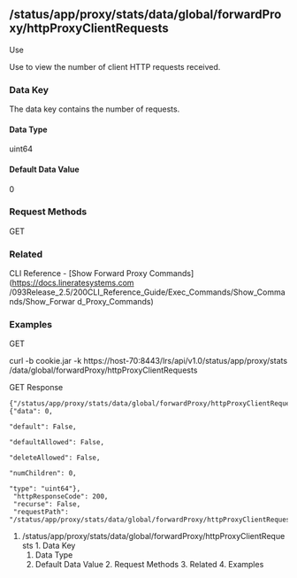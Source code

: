 ## /status/app/proxy/stats/data/global/forwardProxy/httpProxyClientRequests

Use

Use to view the number of client HTTP requests received.

### Data Key

The data key contains the number of requests.

#### Data Type

uint64

#### Default Data Value

0

### Request Methods

GET

### Related

CLI Reference - [Show Forward Proxy Commands](https://docs.lineratesystems.com
/093Release_2.5/200CLI_Reference_Guide/Exec_Commands/Show_Commands/Show_Forwar
d_Proxy_Commands)

### Examples

GET

curl -b cookie.jar -k https://host-70:8443/lrs/api/v1.0/status/app/proxy/stats
/data/global/forwardProxy/httpProxyClientRequests

GET Response

    
    {"/status/app/proxy/stats/data/global/forwardProxy/httpProxyClientRequests": {"data": 0,
                                                                                   "default": False,
                                                                                   "defaultAllowed": False,
                                                                                   "deleteAllowed": False,
                                                                                   "numChildren": 0,
                                                                                   "type": "uint64"},
     "httpResponseCode": 200,
     "recurse": False,
     "requestPath": "/status/app/proxy/stats/data/global/forwardProxy/httpProxyClientRequests"}
    

  1. /status/app/proxy/stats/data/global/forwardProxy/httpProxyClientRequests
    1. Data Key
      1. Data Type
      2. Default Data Value
    2. Request Methods
    3. Related
    4. Examples

